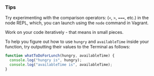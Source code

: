 ### Tips

Try experimenting with the comparison operators: (`<`, `>`, `===`, etc.) in the node REPL, which, you can launch using the `node` command in Vagrant.

Work on your code iteratively - that means in small pieces. 

To help you figure out how to use `hungry` and `availableTime` inside your function, try outputting their values to the Terminal as follows:

```javascript
function whatToDoForLunch(hungry, availableTime) {
  console.log("hungry is", hungry);
  console.log("availableTime is", availableTime);
}
```